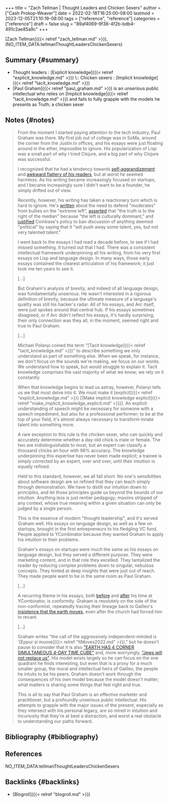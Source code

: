 +++
title = "Zach Tellman | Thought Leaders and Chicken Sexers"
author = ["Cash Prokop-Weaver"]
date = 2022-02-18T16:25:00-08:00
lastmod = 2023-12-05T21:10:19-08:00
tags = ["reference", "reference"]
categories = ["reference"]
draft = false
slug = "89af4069-9f38-4f2b-bdb4-491c2ae85a9c"
+++

[Zach Tellman]({{< relref "zach_tellman.md" >}}), (NO_ITEM_DATA:tellmanThoughtLeadersChickenSexers)


## Summary {#summary}

-   Thought leaders : [Explicit knowledge]({{< relref "explicit_knowledge.md" >}}) \\:: Chicken sexers : [Implicit knowledge]({{< relref "tacit_knowledge.md" >}})
-   [Paul Graham]({{< relref "paul_graham.md" >}}) is an unserious public intellectual who relies on [Implicit knowledge]({{< relref "tacit_knowledge.md" >}}) and fails to fully grapple with the models he presents as Truth; a chicken sexer


## Notes {#notes}

> From the moment I started paying attention to the tech industry, Paul Graham was there. My first job out of college was in SoMa, around the corner from the Justin.tv offices, and his essays were just floating around in the ether, impossible to ignore. His popularization of Lisp was a small part of why I tried Clojure, and a big part of why Clojure was successful.
>
> I recognized that he had a tendency towards [self-aggrandizement](http://www.paulgraham.com/avg.html) and [awkward flattery of his readers](http://www.paulgraham.com/nerds.html), but at worst he seemed harmless. As his writing became increasingly focused on startups, and I became increasingly sure I didn't want to be a founder, he simply drifted out of view.
>
> Recently, however, his writing has taken a reactionary turn which is hard to ignore. He's [written](http://www.paulgraham.com/mod.html) about the need to defend "moderates" from bullies on the "extreme left", [asserted](https://twitter.com/paulg/status/1334441961147822081) that "the truth is to the right of the median" because "the left is culturally dominant," and [justified](https://pbs.twimg.com/media/EjGX2-bU4AAWkUX?format=jpg&name=medium) Coinbase's policy to ban discussion of anything deemed "political" by saying that it "will push away some talent, yes, but not very talented talent."
>
> I went back to the essays I had read a decade before, to see if I had missed something. It turned out that I had. There was a consistent intellectual framework underpinning all his writing, from his very first essays on Lisp and language design. In many ways, those early essays contained the clearest articulation of his framework; it just took me ten years to see it.
>
> [...]
>
> But Graham's analysis of brevity, and indeed of all language design, was fundamentally unserious. He wasn't interested in a rigorous definition of brevity, because the ultimate measure of a language's quality was still his hacker's radar. All of his essays, and Arc itself, were just spokes around that central hub. If his essays sometimes disagreed, or if Arc didn't reflect his essays, it's hardly surprising; their only connection was they all, in the moment, seemed right and true to Paul Graham.
>
> [...]
>
> Michael Polanyi coined the term "[Tacit knowledge]({{< relref "tacit_knowledge.md" >}})" to describe something we only understand as part of something else. When we speak, for instance, we don't focus on the sounds we're making, we focus on our words. We understand how to speak, but would struggle to explain it. Tacit knowledge comprises the vast majority of what we know; we rely on it constantly.
>
> When that knowledge begins to lead us astray, however, Polanyi tells us we that must delve into it. We must make it [explicit]({{< relref "explicit_knowledge.md" >}}) [[Make implicit knowledge explicit]({{< relref "make_implicit_knowledge_explicit.md" >}})]. An explicit understanding of speech might be necessary for someone with a speech impediment, but also for a professional performer; to be at the top of your field, it's almost always necessary to transform innate talent into something more.
>
> A rare exception to this rule is the chicken sexer, who can quickly and accurately determine whether a day-old chick is male or female. The two are indistinguishable to most, but an expert can classify a thousand chicks an hour with 98% accuracy. The knowledge underpinning this expertise has never been made explicit; a trainee is simply corrected by an expert, over and over, until their intuition is equally refined.
>
> Held to this standard, however, we all fall short. No one's sensibilities about software design are so refined that they can teach simply through demonstration. We have to distill our intuition down to principles, and let those principles guide us beyond the bounds of our intuition. Anything less is just rentier pedagogy; maxims stripped of any context, whose true meaning within a given situation can only be judged by a single person.
>
> This is the essence of modern "thought leadership", and it's served Graham well. His essays on language design, as well as a few on startups, brought in the first entrepreneurs to his fledgling VC fund. People applied to YCombinator because they wanted Graham to apply his intuition to their problems.
>
> Graham's essays on startups were much the same as his essays on language design, but they served a different purpose. They were marketing content, and in that role they excelled. They tantalized the reader by reducing complex problems down to singular, nebulous concepts. They hinted at deep insights that were just out of reach. They made people want to be in the same room as Paul Graham.
>
> [...]
>
> A recurring theme in his essays, both [before](http://www.paulgraham.com/say.html) and [after](http://www.paulgraham.com/conformism.html) his time at YCombinator, is conformity. Graham is resolutely on the side of the non-conformist, repeatedly tracing their lineage back to Galileo's [insistence that the earth moves](https://en.wikipedia.org/wiki/And_yet_it_moves), even after the church had forced him to recant.
>
> [...]
>
> Graham writes "the call of the aggressively independent-minded is '[Eppur si muove]({{< relref "ItMoves2022.md" >}})," but he doesn't pause to consider that it is also ["EARTH HAS 4 CORNER SIMULTANEOUS 4-DAY TIME CUBE"](https://timecube.2enp.com/) and, more worryingly, ["Jews will not replace us"](https://en.wikipedia.org/wiki/White_genocide_conspiracy_theory). His model exists largely so he can focus on the one quadrant he finds interesting, but even that is a proxy for a much smaller group, the moral and intellectual heirs of Galileo, the people he intuits to be his peers. Graham doesn't work through the consequences of his own model because the model doesn't matter; what matters is sharing some things that feel right and true.
>
> This is all to say that Paul Graham is an effective marketer and practitioner, but a profoundly unserious public intellectual. His attempts to grapple with the major issues of the present, especially as they intersect with his personal legacy, are so mired in intuition and incuriosity that they're at best a distraction, and worst a real obstacle to understanding our paths forward.


## Bibliography {#bibliography}

## References

<style>.csl-entry{text-indent: -1.5em; margin-left: 1.5em;}</style><div class="csl-bib-body">
  <div class="csl-entry">NO_ITEM_DATA:tellmanThoughtLeadersChickenSexers</div>
</div>


## Backlinks {#backlinks}

-   [Blogroll]({{< relref "blogroll.md" >}})
